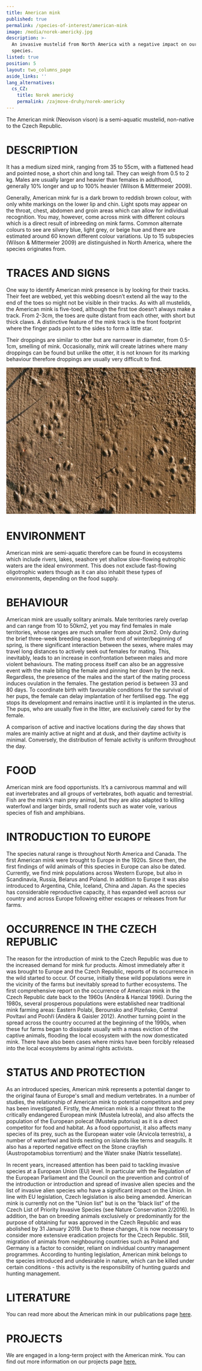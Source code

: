 ```yaml
---
title: American mink
published: true
permalink: /species-of-interest/american-mink
image: /media/norek-americký.jpg
description: >-
  An invasive mustelid from North America with a negative impact on our native
  species.
listed: true
position: 5
layout: two_columns_page
aside_links: ''
lang_alternatives:
  cs_CZ:
    title: Norek americký
    permalink: /zajmove-druhy/norek-americky
---
```

The American mink (Neovison vison) is a semi-aquatic mustelid, non-native to the Czech Republic. 

# DESCRIPTION

It has a medium sized mink, ranging from 35 to 55cm, with a flattened head and pointed nose, a short chin and long tail. They can weigh from 0.5 to 2 kg. Males are usually larger and heavier than females in adulthood, generally 10% longer and up to 100% heavier (Wilson & Mittermeier 2009). 

Generally, American mink fur is a dark brown to reddish brown colour, with only white markings on the lower lip and chin. Light spots may appear on the throat, chest, abdomen and groin areas which can allow for individual recognition. You may, however, come across mink with different colours which is a direct result of inbreeding on mink farms. Common alternate colours to see are silvery blue, light grey, or beige hue and there are estimated around 60 known different colour variations. Up to 15 subspecies (Wilson & Mittermeier 2009) are distinguished in North America, where the species originates from. 

# TRACES AND SIGNS

One way to identify American mink presence is by looking for their tracks. Their feet are webbed, yet this webbing doesn’t extend all the way to the end of the toes so might not be visible in their tracks. As with all mustelids, the American mink is five-toed, although the first toe doesn’t always make a track. From 2-3cm, the toes are quite distant from each other, with short but thick claws. A distinctive feature of the mink track is the front footprint where the finger pads point to the sides to form a little star.

Their droppings are similar to otter but are narrower in diameter, from 0.5-1cm, smelling of mink. Occasionally, mink will create latrines where many droppings can be found but unlike the otter, it is not known for its marking behaviour therefore droppings are usually very difficult to find.

![stopy norka amerického](/media/snimek-062a.jpg "stopy norka amerického")

# ENVIRONMENT

American mink are semi-aquatic therefore can be found in ecosystems which include rivers, lakes, seashore yet shallow slow-flowing eutrophic waters are the ideal environment. This does not exclude fast-flowing oligotrophic waters though as it can also inhabit these types of environments, depending on the food supply.

# BEHAVIOUR

American mink are usually solitary animals. Male territories rarely overlap and can range from 10 to 50km2, yet you may find females in male territories, whose ranges are much smaller from about 2km2. Only during the brief three-week breeding season, from end of winter/beginning of spring, is there significant interaction between the sexes, where males may travel long distances to actively seek out females for mating. This, inevitably, leads to an increase in confrontation between males and more violent behaviours. The mating process itself can also be an aggressive event with the male biting the female and pinning her down by the neck. Regardless, the presence of the males and the start of the mating process induces ovulation in the females. The gestation period is between 33 and 80 days. To coordinate birth with favourable conditions for the survival of her pups, the female can delay implantation of her fertilised egg. The egg stops its development and remains inactive until it is implanted in the uterus. The pups, who are usually five in the litter, are exclusively cared for by the female.

A comparison of active and inactive locations during the day shows that males are mainly active at night and at dusk, and their daytime activity is minimal. Conversely, the distribution of female activity is uniform throughout the day.

# FOOD

American mink are food opportunists. It’s a carnivorous mammal and will eat invertebrates and all groups of vertebrates, both aquatic and terrestrial. Fish are the mink’s main prey animal, but they are also adapted to killing waterfowl and larger birds, small rodents such as water vole, various species of fish and amphibians. 

# INTRODUCTION TO EUROPE

The species natural range is throughout North America and Canada. The first American mink were brought to Europe in the 1920s. Since then, the first findings of wild animals of this species in Europe can also be dated. Currently, we find mink populations across Western Europe, but also in Scandinavia, Russia, Belarus and Poland. In addition to Europe it was also introduced to Argentina, Chile, Iceland, China and Japan. As the species has considerable reproductive capacity, it has expanded well across our country and across Europe following either escapes or releases from fur farms. 

# OCCURRENCE IN THE CZECH REPUBLIC

The reason for the introduction of mink to the Czech Republic was due to the increased demand for mink fur products. Almost immediately after it was brought to Europe and the Czech Republic, reports of its occurrence in the wild started to occur. Of course, initially these wild populations were in the vicinity of the farms but inevitably spread to further ecosystems. The first comprehensive report on the occurrence of American mink in the Czech Republic date back to the 1960s (Anděra & Hanzal 1996). During the 1980s, several prosperous populations were established near traditional mink farming areas: Eastern Polabí, Berounsko and Plzeňsko, Central Povltaví and Poohří (Anděra & Gaisler 2012). Another turning point in the spread across the country occurred at the beginning of the 1990s, when these fur farms began to dissipate usually with a mass eviction of the captive animals, flooding the local ecosystem with the now domesticated mink. There have also been cases where minks have been forcibly released into the local ecosystems by animal rights activists.

# STATUS AND PROTECTION

As an introduced species, American mink represents a potential danger to the original fauna of Europe's small and medium vertebrates. In a number of studies, the relationship of American mink to potential competitors and prey has been investigated. Firstly, the American mink is a major threat to the critically endangered European mink (Mustela lutreola), and also affects the population of the European polecat (Mustela putorius) as it is a direct competitor for food and habitat. As a food opportunist, it also affects many species of its prey, such as the European water vole (Arvicola terrestris), a number of waterfowl and birds nesting on islands like terns and seagulls. It also has a reported negative effect on the Stone crayfish (Austropotamobius torrentium) and the Water snake (Natrix tessellate).

In recent years, increased attention has been paid to tackling invasive species at a European Union (EU) level. In particular with the Regulation of the European Parliament and the Council on the prevention and control of the introduction or introduction and spread of invasive alien species and the list of invasive alien species who have a significant impact on the Union. In line with EU legislation, Czech legislation is also being amended. American mink is currently not on the "Union list" but is on the “black list” of the Czech List of Priority Invasive Species (see Nature Conservation 2/2016). In addition, the ban on breeding animals exclusively or predominantly for the purpose of obtaining fur was approved in the Czech Republic and was abolished by 31 January 2019. Due to these changes, it is now necessary to consider more extensive eradication projects for the Czech Republic. Still, migration of animals from neighbouring countries such as Poland and Germany is a factor to consider, reliant on individual country management programmes. According to hunting legislation, American mink belongs to the species introduced and undesirable in nature, which can be killed under certain conditions - this activity is the responsibility of hunting guards and hunting management.

# LITERATURE

You can read more about the American mink in our publications page [here](/publications#category=mink).

# PROJECTS

We are engaged in a long-term project with the American mink. You can find out more information on our projects page [here.](/projects#category=mink)
